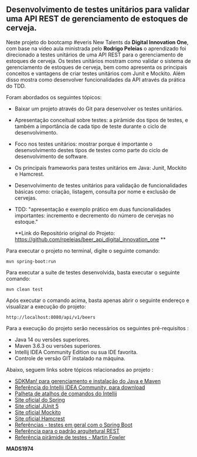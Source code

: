 <h2>Desenvolvimento de testes unitários para validar uma API REST de gerenciamento de estoques de cerveja.</h2>



Neste projeto do bootcamp #everis New Talents da **Digital Innovation One**, com base na vídeo aula ministrada pelo **Rodrigo Peleias** o aprendizado foi direcionado a testes unitários de uma API REST para o gerenciamento de estoques de cerveja. Os testes unitários mostram como validar o sistema de gerenciamento de estoques de cerveja, bem como apresenta os principais conceitos e vantagens de criar testes unitários com Junit e Mockito. Além disso mostra como desenvolver funcionalidades da API através da prática do TDD.

Foram abordados os seguintes tópicos:

* Baixar um projeto através do Git para desenvolver os testes unitários. 

* Apresentação conceitual sobre testes: a pirâmide dos tipos de testes, e também a importância de cada tipo de teste durante o ciclo de desenvolvimento.

* Foco nos testes unitários: mostrar porque é importante o desenvolvimento destes tipos de testes como parte do ciclo de desenvolvimento de software.

* Os principais frameworks para testes unitários em Java: Junit, Mockito e Hamcrest. 

* Desenvolvimento de testes unitários para validação de funcionalidades básicas como: criação, listagem, consulta por nome e exclusão de cervejas.

* TDD: "apresentação e exemplo prático em duas funcionalidades importantes: incremento e decremento do número de cervejas no estoque."

  
  
  **Link do Repositório original do Projeto: https://github.com/rpeleias/beer_api_digital_innovation_one **

Para executar o projeto no terminal, digite o seguinte comando:

```shell script
mvn spring-boot:run 
```

Para executar a suíte de testes desenvolvida, basta executar o seguinte comando:

```shell script
mvn clean test
```

Após executar o comando acima, basta apenas abrir o seguinte endereço e visualizar a execução do projeto:

```
http://localhost:8080/api/v1/beers
```

Para a execução do projeto serão necessários os seguintes pré-requisitos :

* Java 14 ou versões superiores.
* Maven 3.6.3 ou versões superiores.
* Intellij IDEA Community Edition ou sua IDE favorita.
* Controle de versão GIT instalado na máquina.

Abaixo, seguem links sobre tópicos relacionados ao projeto :

* [SDKMan! para gerenciamento e instalação do Java e Maven](https://sdkman.io/)
* [Referência do Intellij IDEA Community, para download](https://www.jetbrains.com/idea/download)
* [Palheta de atalhos de comandos do Intellij](https://resources.jetbrains.com/storage/products/intellij-idea/docs/IntelliJIDEA_ReferenceCard.pdf)
* [Site oficial do Spring](https://spring.io/)
* [Site oficial JUnit 5](https://junit.org/junit5/docs/current/user-guide/)
* [Site oficial Mockito](https://site.mockito.org/)
* [Site oficial Hamcrest](http://hamcrest.org/JavaHamcrest/)
* [Referências - testes em geral com o Spring Boot](https://www.baeldung.com/spring-boot-testing)
* [Referência para o padrão arquitetural REST](https://restfulapi.net/)
* [Referência pirâmide de testes - Martin Fowler](https://martinfowler.com/articles/practical-test-pyramid.html#TheImportanceOftestAutomation)

**MADS1974**



